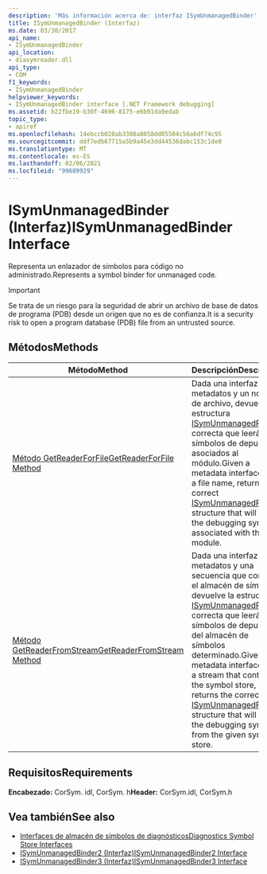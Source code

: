 ```yaml
---
description: 'Más información acerca de: interfaz ISymUnmanagedBinder'
title: ISymUnmanagedBinder (Interfaz)
ms.date: 03/30/2017
api_name:
- ISymUnmanagedBinder
api_location:
- diasymreader.dll
api_type:
- COM
f1_keywords:
- ISymUnmanagedBinder
helpviewer_keywords:
- ISymUnmanagedBinder interface [.NET Framework debugging]
ms.assetid: b22fbe19-b30f-4696-8175-e6b91da9edab
topic_type:
- apiref
ms.openlocfilehash: 14ebccb028ab3388a8058dd05504c56a6df74c95
ms.sourcegitcommit: ddf7edb67715a5b9a45e3dd44536dabc153c1de0
ms.translationtype: MT
ms.contentlocale: es-ES
ms.lasthandoff: 02/06/2021
ms.locfileid: "99689929"
---
```

# <a name="isymunmanagedbinder-interface"></a><span data-ttu-id="02cb0-103">ISymUnmanagedBinder (Interfaz)</span><span class="sxs-lookup"><span data-stu-id="02cb0-103">ISymUnmanagedBinder Interface</span></span>

<span data-ttu-id="02cb0-104">Representa un enlazador de símbolos para código no administrado.</span><span class="sxs-lookup"><span data-stu-id="02cb0-104">Represents a symbol binder for unmanaged code.</span></span>  
  
> [!IMPORTANT]
> <span data-ttu-id="02cb0-105">Se trata de un riesgo para la seguridad de abrir un archivo de base de datos de programa (PDB) desde un origen que no es de confianza.</span><span class="sxs-lookup"><span data-stu-id="02cb0-105">It is a security risk to open a program database (PDB) file from an untrusted source.</span></span>  
  
## <a name="methods"></a><span data-ttu-id="02cb0-106">Métodos</span><span class="sxs-lookup"><span data-stu-id="02cb0-106">Methods</span></span>  
  
|<span data-ttu-id="02cb0-107">Método</span><span class="sxs-lookup"><span data-stu-id="02cb0-107">Method</span></span>|<span data-ttu-id="02cb0-108">Descripción</span><span class="sxs-lookup"><span data-stu-id="02cb0-108">Description</span></span>|  
|------------|-----------------|  
|[<span data-ttu-id="02cb0-109">Método GetReaderForFile</span><span class="sxs-lookup"><span data-stu-id="02cb0-109">GetReaderForFile Method</span></span>](isymunmanagedbinder-getreaderforfile-method.md)|<span data-ttu-id="02cb0-110">Dada una interfaz de metadatos y un nombre de archivo, devuelve la estructura [ISymUnmanagedReader](isymunmanagedreader-interface.md) correcta que leerá los símbolos de depuración asociados al módulo.</span><span class="sxs-lookup"><span data-stu-id="02cb0-110">Given a metadata interface and a file name, returns the correct [ISymUnmanagedReader](isymunmanagedreader-interface.md) structure that will read the debugging symbols associated with the module.</span></span>|  
|[<span data-ttu-id="02cb0-111">Método GetReaderFromStream</span><span class="sxs-lookup"><span data-stu-id="02cb0-111">GetReaderFromStream Method</span></span>](isymunmanagedbinder-getreaderfromstream-method.md)|<span data-ttu-id="02cb0-112">Dada una interfaz de metadatos y una secuencia que contiene el almacén de símbolos, devuelve la estructura [ISymUnmanagedReader](isymunmanagedreader-interface.md) correcta que leerá los símbolos de depuración del almacén de símbolos determinado.</span><span class="sxs-lookup"><span data-stu-id="02cb0-112">Given a metadata interface and a stream that contains the symbol store, returns the correct [ISymUnmanagedReader](isymunmanagedreader-interface.md) structure that will read the debugging symbols from the given symbol store.</span></span>|  
  
## <a name="requirements"></a><span data-ttu-id="02cb0-113">Requisitos</span><span class="sxs-lookup"><span data-stu-id="02cb0-113">Requirements</span></span>  

 <span data-ttu-id="02cb0-114">**Encabezado:** CorSym. idl, CorSym. h</span><span class="sxs-lookup"><span data-stu-id="02cb0-114">**Header:** CorSym.idl, CorSym.h</span></span>  
  
## <a name="see-also"></a><span data-ttu-id="02cb0-115">Vea también</span><span class="sxs-lookup"><span data-stu-id="02cb0-115">See also</span></span>

- [<span data-ttu-id="02cb0-116">Interfaces de almacén de símbolos de diagnósticos</span><span class="sxs-lookup"><span data-stu-id="02cb0-116">Diagnostics Symbol Store Interfaces</span></span>](diagnostics-symbol-store-interfaces.md)
- [<span data-ttu-id="02cb0-117">ISymUnmanagedBinder2 (Interfaz)</span><span class="sxs-lookup"><span data-stu-id="02cb0-117">ISymUnmanagedBinder2 Interface</span></span>](isymunmanagedbinder2-interface.md)
- [<span data-ttu-id="02cb0-118">ISymUnmanagedBinder3 (Interfaz)</span><span class="sxs-lookup"><span data-stu-id="02cb0-118">ISymUnmanagedBinder3 Interface</span></span>](isymunmanagedbinder3-interface.md)
